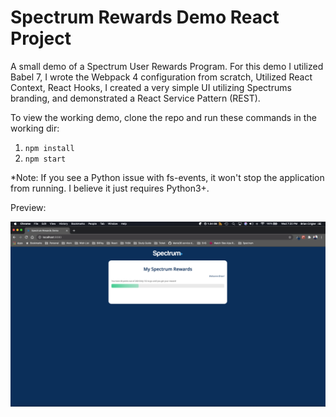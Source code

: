# Spectrum Rewards Demo React Project

A small demo of a Spectrum User Rewards Program.  For this demo I utilized Babel 7, I wrote the Webpack 4 configuration from scratch, Utilized React Context, React Hooks, I created a very simple UI utilizing Spectrums branding, and demonstrated a React Service Pattern (REST).

To view the working demo, clone the repo and run these commands in the working dir:
1. `npm install`
2. `npm start`

*Note: If you see a Python issue with fs-events, it won't stop the application from running.  I believe it just requires Python3+.

Preview:

![Screenshot](spectrum-demo-screenshot.png)
